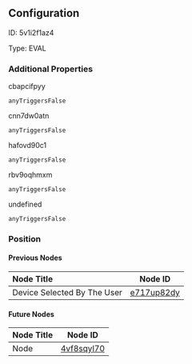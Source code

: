 # <nil>
## Configuration
ID:  5v1i2f1az4

Type: EVAL 







### Additional Properties
cbapcifpyy
```string 
anyTriggersFalse
```


cnn7dw0atn
```string 
anyTriggersFalse
```


hafovd90c1
```string 
anyTriggersFalse
```


rbv9oqhmxm
```string 
anyTriggersFalse
```


undefined
```string 
anyTriggersFalse
```





### Position

#### Previous Nodes
| Node Title | Node ID |
| :------------- | ------------ |
| Device Selected By The User | [e717up82dy](./e717up82dy.md) | 
 
 #### Future Nodes
| Node Title | Node ID |
| :------------- | ------------ |
| Node |[4vf8sqyl70](./4vf8sqyl70.md) | 
